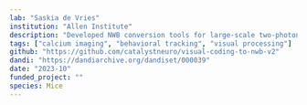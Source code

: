 ```yaml
---
lab: "Saskia de Vries"
institution: "Allen Institute"
description: "Developed NWB conversion tools for large-scale two-photon calcium imaging datasets from the Allen Brain Observatory. The project includes conversion of multi-layer recordings from different cell types in mouse visual cortex, handling complex data including cellular responses, running behavior, and visual stimulation parameters across multiple brain areas."
tags: ["calcium imaging", "behavioral tracking", "visual processing"]
github: "https://github.com/catalystneuro/visual-coding-to-nwb-v2"
dandi: "https://dandiarchive.org/dandiset/000039"
date: "2023-10"
funded_project: ""
species: Mice
---
```

